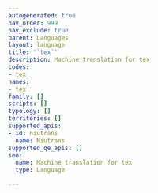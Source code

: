 ```yaml
---
autogenerated: true
nav_order: 999
nav_exclude: true
parent: Languages
layout: language
title: '`tex`'
description: Machine translation for tex
codes:
- tex
names:
- tex
family: []
scripts: []
typology: []
territories: []
supported_apis:
- id: niutrans
  name: Niutrans
supported_qe_apis: []
seo:
  name: Machine translation for tex
  type: Language

---
```


